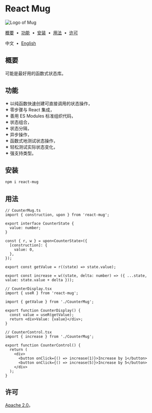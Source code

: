 # React Mug

![Logo of Mug](https://github.com/user-attachments/assets/f47bc69e-fc3f-4465-96af-9aaff65c79ae)

[概要](#f595ead) &nbsp;•&nbsp; [功能](#dea3322) &nbsp;•&nbsp; [安装](#cf6afd0) &nbsp;•&nbsp; [用法](#9f9b12f) &nbsp;•&nbsp; [许可](#1036c9f)

中文 &nbsp;•&nbsp; [English](./README.md)

## <span id="f595ead"></span>概要

可能是最好用的函数式状态库。

## <span id="dea3322"></span>功能

✦ 以纯函数快速创建可直接调用的状态操作，<br/>
✦ 零步骤与 React 集成，<br/>
✦ 善用 ES Modules 标准组织代码，<br/>
✦ 状态组合，<br/>
✦ 状态分隔，<br/>
✦ 异步操作，<br/>
✦ 函数式地测试状态操作，<br/>
✦ 轻松测试实际状态变化，<br/>
✦ 强支持类型。

## <span id="cf6afd0"></span>安装

```sh
npm i react-mug
```

## <span id="9f9b12f"></span>用法

```tsx
// CounterMug.ts
import { construction, upon } from 'react-mug';

export interface CounterState {
  value: number;
}

const { r, w } = upon<CounterState>({
  [construction]: {
    value: 0,
  },
});

export const getValue = r((state) => state.value);

export const increase = w((state, delta: number) => ({ ...state, value: state.value + delta }));
```

```tsx
// CounterDisplay.tsx
import { useR } from 'react-mug';

import { getValue } from './CounterMug';

export function CounterDisplay() {
  const value = useR(getValue);
  return <div>Value: {value}</div>;
}
```

```tsx
// CounterControl.tsx
import { increase } from './CounterMug';

export function CounterControl() {
  return (
    <div>
      <button onClick={() => increase(1)}>Increase by 1</button>
      <button onClick={() => increase(5)}>Increase by 5</button>
    </div>
  );
}
```

## <span id="1036c9f"></span>许可

[Apache 2.0](./LICENSE)。
